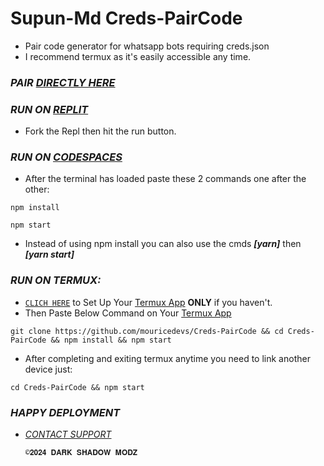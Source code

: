 # Supun-Md Creds-PairCode
- Pair code generator for whatsapp bots requiring creds.json
- I recommend termux as it's easily accessible any time.

### *PAIR [DIRECTLY HERE](https://web.giftedtechnexus.co.ke/bots/giftedmd/sessions/pair)*
### *RUN ON [REPLIT](https://replit.com/@mrsupunfernando/SupunMd-PairCode?v=1)*
- Fork the Repl then hit the run button.

### *RUN ON [CODESPACES](https://github.com/codespaces/new/mrsupunfernando/Creds-PairCode?skip_quickstart=true&machine=standardLinux32gb&repo=821208415&ref=main&geo=EuropeWest)*
- After the terminal has loaded paste these 2 commands one after the other:
```
npm install
```
```
npm start
```
- Instead of using npm install you can also use the cmds ***[yarn]*** then ***[yarn start]***

### *RUN ON TERMUX:*
- [`CLICH HERE`](https://github.com/mrsupunfernando/Creds-PairCode/blob/main/sessions/termux.md) to Set Up Your [Termux App](https://f-droid.org/repo/com.termux_1020.apk)  **ONLY** if you haven't.
- Then Paste Below Command on Your [Termux App](https://f-droid.org/repo/com.termux_1020.apk)
```
git clone https://github.com/mouricedevs/Creds-PairCode && cd Creds-PairCode && npm install && npm start
```

- After completing and exiting termux anytime you need to link another device just:
```
cd Creds-PairCode && npm start
```
### *HAPPY DEPLOYMENT*
- *[CONTACT SUPPORT](https://whatsapp.com/channel/0029VaXRYlrKwqSMF7Tswi38)*

      ©𝟐𝟎𝟐𝟒 𝐃𝐀𝐑𝐊 𝐒𝐇𝐀𝐃𝐎𝐖 𝐌𝐎𝐃𝐙
